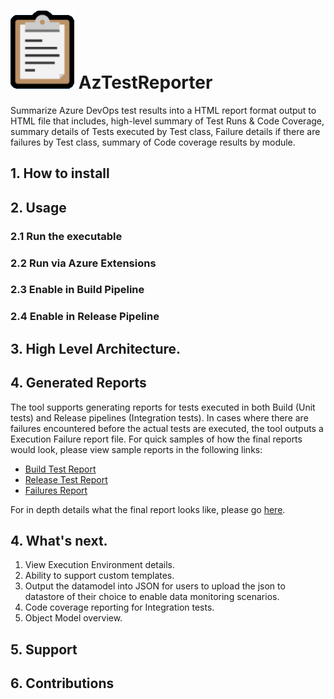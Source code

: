 # ![Logo](docs/Media/logo.png) AzTestReporter
Summarize Azure DevOps test results into a HTML report format output to HTML file that includes, high-level summary of Test Runs & Code Coverage, summary details of Tests executed by Test class, Failure details if there are failures by Test class, summary of Code coverage results by module. 


## 1. How to install

## 2. Usage

### 2.1 Run the executable

### 2.2 Run via Azure Extensions

### 2.3 Enable in Build Pipeline

### 2.4 Enable in Release Pipeline

## 3. High Level Architecture.

## 4. Generated Reports
The tool supports generating reports for tests executed in both Build (Unit tests) and Release pipelines (Integration tests). In cases where there are failures encountered before the actual tests are executed, the tool outputs a Execution Failure report file. For quick samples of how the final reports would look, please view sample reports in the following links:

- [Build Test Report](https://loganwol.github.io/aztr/UnitTestResults-Example-TestExecutionReport.html)
- [Release Test Report](docs/)
- [Failures Report](https://loganwol.github.io/aztr/ExecutionFailuresReport-Attempt0-1.1.37.html) 

For in depth details what the final report looks like, please go [here](docs/ReportDetails.md).


## 4. What's next.

1. View Execution Environment details.
2. Ability to support custom templates.
3. Output the datamodel into JSON for users to upload the json to datastore of their choice to enable data monitoring scenarios.
4. Code coverage reporting for Integration tests.
5. Object Model overview.

## 5. Support

## 6. Contributions
